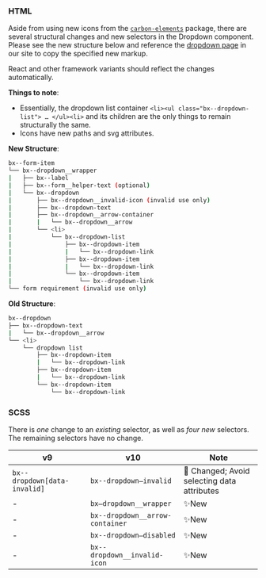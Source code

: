 ### HTML

Aside from using new icons from the [`carbon-elements`](https://github.com/IBM/carbon-elements) package, there are several structural changes and new selectors in the Dropdown component. Please see the new structure below and reference the [dropdown page](https://next.carbondesignsystem.com/components/dropdown/code) in our site to copy the specified new markup.

React and other framework variants should reflect the changes automatically.

**Things to note**:

- Essentially, the dropdown list container `<li><ul class="bx--dropdown-list"> … </ul><li>` and its children are the only things to remain structurally the same.
- Icons have new paths and svg attributes.

**New Structure**:

```bash
bx--form-item
└── bx--dropdown__wrapper
|	├── bx--label
|	├── bx--form__helper-text (optional)
|   └── bx--dropdown
|  		├── bx--dropdown__invalid-icon (invalid use only)
|   	├── bx--dropdown-text
|    	├── bx--dropdown__arrow-container
|    	|	└── bx--dropdown__arrow
|    	└── <li>
|    		└── bx--dropdown-list
|    			├── bx--dropdown-item
|    			|	└── bx--dropdown-link
|    			├── bx--dropdown-item
|    			|	└── bx--dropdown-link
|    			└── bx--dropdown-item
|    				└── bx--dropdown-link
└── form requirement (invalid use only)
```

**Old Structure**:

```bash
bx--dropdown
├── bx--dropdown-text
|	└── bx--dropdown__arrow
└── <li>
	└── dropdown list
		├── bx--dropdown-item
        |	└── bx--dropdown-link
        ├── bx--dropdown-item
       	|	└── bx--dropdown-link
        └── bx--dropdown-item
        	└── bx--dropdown-link
```

### SCSS

There is _one_ change to an _existing_ selector, as well as _four new_ selectors. The remaining selectors have no change.

| v9                           | v10                             | Note                                            |
| ---------------------------- | ------------------------------- | ----------------------------------------------- |
| `bx--dropdown[data-invalid]` | `bx--dropdown—invalid`          | :eyes: Changed; Avoid selecting data attributes |
| -                            | `bx—dropdown__wrapper`          | ✨New                                           |
| -                            | `bx--dropdown__arrow-container` | ✨New                                           |
| -                            | `bx--dropdown—disabled`         | ✨New                                           |
| -                            | `bx--dropdown__invalid-icon`    | ✨New                                           |
